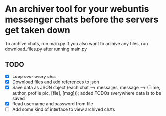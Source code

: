 # An archiver tool for your webuntis messenger chats before the servers get taken down

To archive chats, run main.py
If you also want to archive any files, run download_files.py after running main.py

## TODO
- [x] Loop over every chat
- [x] Download files and add references to json
- [x] Save data as JSON object (each chat --> messages, message --> (Time, author, profile pic, [file], [msg])); added TODOs everywhere data is to be saved
- [x] Read username and password from file
- [ ] Add some kind of interface to view archived chats
